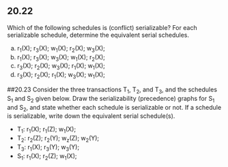 ## 20.22 
Which of the following schedules is (conflict) serializable? For each serializable schedule, determine the equivalent serial schedules.
<ol type="a">
    <li>r<sub>1</sub>(X); r<sub>3</sub>(X); w<sub>1</sub>(X); r<sub>2</sub>(X); w<sub>3</sub>(X);</li>
    <li>r<sub>1</sub>(X); r<sub>3</sub>(X); w<sub>3</sub>(X); w<sub>1</sub>(X); r<sub>2</sub>(X);</li>
    <li>r<sub>3</sub>(X); r<sub>2</sub>(X); w<sub>3</sub>(X); r<sub>1</sub>(X); w<sub>1</sub>(X);</li>
    <li>r<sub>3</sub>(X); r<sub>2</sub>(X); r<sub>1</sub>(X); w<sub>3</sub>(X); w<sub>1</sub>(X);</li>
</ol>
##20.23
Consider the three transactions T<sub>1</sub>, T<sub>2</sub>, and T<sub>3</sub>, and the schedules S<sub>1</sub> and S<sub>2</sub> given below. Draw the serializability (precedence) graphs for S<sub>1</sub> and S<sub>2</sub>, and state whether each schedule is serializable or not. If a schedule is serializable, write down the equivalent serial schedule(s).

- T<sub>1</sub>: r<sub>1</sub>(X); r<sub>1</sub>(Z); w<sub>1</sub>(X); 
- T<sub>2</sub>: r<sub>2</sub>(Z); r<sub>2</sub>(Y); w<sub>z</sub>(Z); w<sub>2</sub>(Y);  
- T<sub>3</sub>: r<sub>1</sub>(X); r<sub>3</sub>(Y); w<sub>3</sub>(Y); 
- S<sub>1</sub>: r<sub>1</sub>(X); r<sub>2</sub>(Z); w<sub>1</sub>(X); 